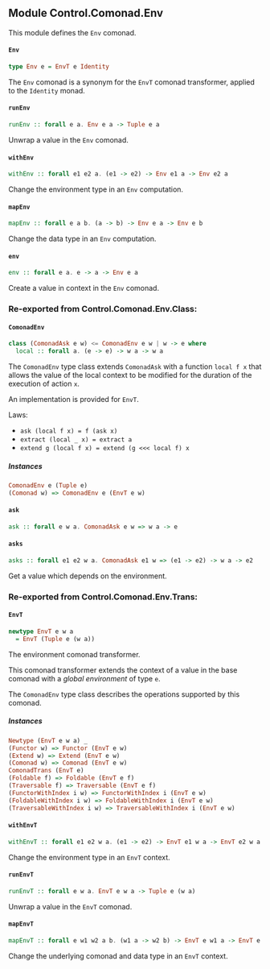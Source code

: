 ## Module Control.Comonad.Env

This module defines the `Env` comonad.

#### `Env`

``` purescript
type Env e = EnvT e Identity
```

The `Env` comonad is a synonym for the `EnvT` comonad transformer, applied
to the `Identity` monad.

#### `runEnv`

``` purescript
runEnv :: forall e a. Env e a -> Tuple e a
```

Unwrap a value in the `Env` comonad.

#### `withEnv`

``` purescript
withEnv :: forall e1 e2 a. (e1 -> e2) -> Env e1 a -> Env e2 a
```

Change the environment type in an `Env` computation.

#### `mapEnv`

``` purescript
mapEnv :: forall e a b. (a -> b) -> Env e a -> Env e b
```

Change the data type in an `Env` computation.

#### `env`

``` purescript
env :: forall e a. e -> a -> Env e a
```

Create a value in context in the `Env` comonad.


### Re-exported from Control.Comonad.Env.Class:

#### `ComonadEnv`

``` purescript
class (ComonadAsk e w) <= ComonadEnv e w | w -> e where
  local :: forall a. (e -> e) -> w a -> w a
```

The `ComonadEnv` type class extends `ComonadAsk` with a function
`local f x` that allows the value of the local context to be modified for
the duration of the execution of action `x`.

An implementation is provided for `EnvT`.

Laws:

- `ask (local f x) = f (ask x)`
- `extract (local _ x) = extract a`
- `extend g (local f x) = extend (g <<< local f) x`

##### Instances
``` purescript
ComonadEnv e (Tuple e)
(Comonad w) => ComonadEnv e (EnvT e w)
```

#### `ask`

``` purescript
ask :: forall e w a. ComonadAsk e w => w a -> e
```

#### `asks`

``` purescript
asks :: forall e1 e2 w a. ComonadAsk e1 w => (e1 -> e2) -> w a -> e2
```

Get a value which depends on the environment.

### Re-exported from Control.Comonad.Env.Trans:

#### `EnvT`

``` purescript
newtype EnvT e w a
  = EnvT (Tuple e (w a))
```

The environment comonad transformer.

This comonad transformer extends the context of a value in the base comonad with a _global environment_ of
type `e`.

The `ComonadEnv` type class describes the operations supported by this comonad.

##### Instances
``` purescript
Newtype (EnvT e w a) _
(Functor w) => Functor (EnvT e w)
(Extend w) => Extend (EnvT e w)
(Comonad w) => Comonad (EnvT e w)
ComonadTrans (EnvT e)
(Foldable f) => Foldable (EnvT e f)
(Traversable f) => Traversable (EnvT e f)
(FunctorWithIndex i w) => FunctorWithIndex i (EnvT e w)
(FoldableWithIndex i w) => FoldableWithIndex i (EnvT e w)
(TraversableWithIndex i w) => TraversableWithIndex i (EnvT e w)
```

#### `withEnvT`

``` purescript
withEnvT :: forall e1 e2 w a. (e1 -> e2) -> EnvT e1 w a -> EnvT e2 w a
```

Change the environment type in an `EnvT` context.

#### `runEnvT`

``` purescript
runEnvT :: forall e w a. EnvT e w a -> Tuple e (w a)
```

Unwrap a value in the `EnvT` comonad.

#### `mapEnvT`

``` purescript
mapEnvT :: forall e w1 w2 a b. (w1 a -> w2 b) -> EnvT e w1 a -> EnvT e w2 b
```

Change the underlying comonad and data type in an `EnvT` context.


